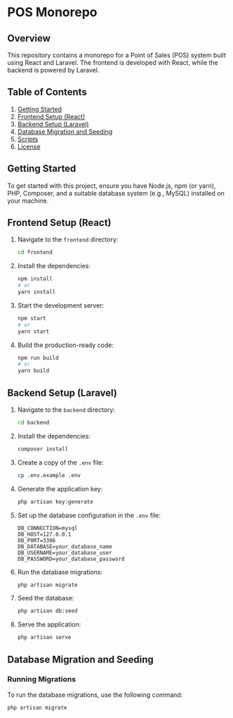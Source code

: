 # POS Monorepo

## Overview
This repository contains a monorepo for a Point of Sales (POS) system built using React and Laravel. The frontend is developed with React, while the backend is powered by Laravel.

## Table of Contents
1. [Getting Started](#getting-started)
2. [Frontend Setup (React)](#frontend-setup-react)
3. [Backend Setup (Laravel)](#backend-setup-laravel)
4. [Database Migration and Seeding](#database-migration-and-seeding)
5. [Scripts](#scripts)
6. [License](#license)

## Getting Started
To get started with this project, ensure you have Node.js, npm (or yarn), PHP, Composer, and a suitable database system (e.g., MySQL) installed on your machine.

## Frontend Setup (React)
1. Navigate to the `frontend` directory:
    ```bash
    cd frontend
    ```

2. Install the dependencies:
    ```bash
    npm install
    # or
    yarn install
    ```

3. Start the development server:
    ```bash
    npm start
    # or
    yarn start
    ```

4. Build the production-ready code:
    ```bash
    npm run build
    # or
    yarn build
    ```

## Backend Setup (Laravel)
1. Navigate to the `backend` directory:
    ```bash
    cd backend
    ```

2. Install the dependencies:
    ```bash
    composer install
    ```

3. Create a copy of the `.env` file:
    ```bash
    cp .env.example .env
    ```

4. Generate the application key:
    ```bash
    php artisan key:generate
    ```

5. Set up the database configuration in the `.env` file:
    ```plaintext
    DB_CONNECTION=mysql
    DB_HOST=127.0.0.1
    DB_PORT=3306
    DB_DATABASE=your_database_name
    DB_USERNAME=your_database_user
    DB_PASSWORD=your_database_password
    ```

6. Run the database migrations:
    ```bash
    php artisan migrate
    ```

7. Seed the database:
    ```bash
    php artisan db:seed
    ```

8. Serve the application:
    ```bash
    php artisan serve
    ```

## Database Migration and Seeding
### Running Migrations
To run the database migrations, use the following command:
```bash
php artisan migrate

